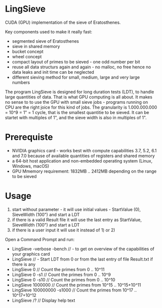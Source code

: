 # LingSieve
CUDA (GPU) implementation of the sieve of Eratosthenes.


Key components used to make it really fast:
 - segmented sieve of Eratosthenes
 - sieve in shared memory
 - bucket concept
 - wheel concept
 - compact layout of primes to be sieved - one odd number per bit
 - reuse all data structurs again and again - no malloc, no free hence no data leaks and init time can be neglected
 - different sieving method for small, medium, large and very large numbers


The program LingSieve is designed for long duration tests (LDT), to handle large quantities of data. That is what GPU computing is all about. It makes no sense to to use the GPU with small sieve jobs - programs running on CPU are the right joice for this kind of jobs.
The granularity is 1.000.000.000 = 10^9 = 1" = 1 cycle, that is the smallest quantitie to be sieved. It can be startet with multiples of 1", and the sieve width is also in multiples of 1".


Prerequiste
===========

 - NVIDIA graphics card - works best with compute capabilities 3.7, 5.2, 6.1 and 7.0
   because of available quantities of registers and shared memory
 - a 64-bit host application and non-embedded operating system (Linux, Windows, macOS)
 - GPU Mmemory requirement: 1832MB .. 2412MB depending on the range to be sieved


Usage
=====

  1) start without parameter - it will use initial values - StartValue (0), SieveWidth (100") and start a LDT
  2) if there is a valid Result file it will use the last entry as StartValue, SieveWidth (100") and start a LDT
  3) if there is a user input it will use it instead of 1) or 2)


  Open a Command Prompt and run:

  - LingSieve -verbose -bench		// - to get on overview of the capabilities of your graphics card
  - LingSieve				             // - Start LDT from 0 or from the last entry of file Result.txt if there is any
  - LingSieve 0			          // Count the primes from 0 .. 10^11
  - LingSieve 0 -s1		        // Count the primes from 0 .. 10^9
  - LingSieve 0 -s10		      // Count the primes from 0 .. 10^10
  - LingSieve 1000000		      // Count the primes from 10^15 .. 10^15+10^11
  - LingSieve 100000000 -s1000	// Count the primes from 10^17 .. 10^17+10^12
  - LingSieve /?			        // Display help text
